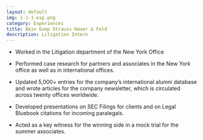 ```yaml
---
layout: default
img: 1-1-1-exp.png
category: Experiences
title: Akin Gump Strauss Hauer & Feld
description: Litigation Intern
---
```

* Worked in the Litigation department of the New York Office

* Performed case research for partners and associates in the New York office as well as in international offices.

* Updated 5,000+ entries for the company’s international alumni database and wrote articles for the company newsletter, which is circulated across twenty offices worldwide.

* Developed presentations on SEC Filings for clients and on Legal Bluebook citations for incoming paralegals. 

* Acted as a key witness for the winning side in a mock trial for the summer associates.
